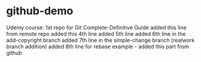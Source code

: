 # github-demo
Udemy course: 1st repo for Git Complete-Definitive Guide
added this line from remote repo
added this 4th line
added 5th line
added 6th line in the add-copyright branch
added 7th line in the simple-change branch (realwork branch addition)
added 8th line for rebase example - added this part  from github

